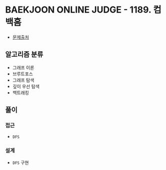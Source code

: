 # BAEKJOON ONLINE JUDGE - 1189. 컴백홈

- [문제출처](https://www.acmicpc.net/problem/1189 '1189. 컴백홈')

## 알고리즘 분류

- 그래프 이론
- 브루트포스
- 그래프 탐색
- 깊이 우선 탐색
- 백트래킹

## 풀이

### 접근

- `DFS`

### 설계

- `DFS` 구현
